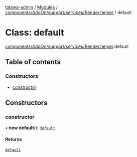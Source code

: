 [talawa-admin](../README.md) / [Modules](../modules.md) / [components/AddOn/support/services/Render.helper](../modules/components_AddOn_support_services_Render_helper.md) / default

# Class: default

[components/AddOn/support/services/Render.helper](../modules/components_AddOn_support_services_Render_helper.md).default

## Table of contents

### Constructors

- [constructor](components_AddOn_support_services_Render_helper.default.md#constructor)

## Constructors

### constructor

• **new default**(): [`default`](components_AddOn_support_services_Render_helper.default.md)

#### Returns

[`default`](components_AddOn_support_services_Render_helper.default.md)
